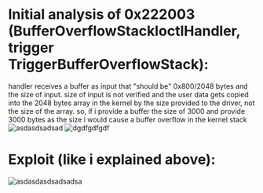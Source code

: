 # Initial analysis of 0x222003 (BufferOverflowStackIoctlHandler, trigger TriggerBufferOverflowStack):
handler receives a buffer as input that "should be" 0x800/2048 bytes and the size of input.
size of input is not verified and the user data gets copied into the 2048 bytes array in the kernel
by the size provided to the driver, not the size of the array.
so, if i provide a buffer the size of 3000 and provide 3000 bytes as the size i would cause a buffer
overflow in the kernel stack
![asdasdsadsad](https://github.com/shaygitub/MY-HEVD/assets/122000611/7c665f7b-1ca3-49e5-b903-775a6aa32c01)
![dgdfgdfgdf](https://github.com/shaygitub/MY-HEVD/assets/122000611/4ca9a9aa-6c70-4700-95ae-8f1571722fec)

# Exploit (like i explained above):
![asdasdasdsadsadsa](https://github.com/shaygitub/MY-HEVD/assets/122000611/e614400f-22be-43ea-9b91-66f5b5684c3f)
